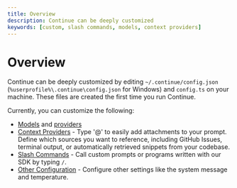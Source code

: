 ```yaml
---
title: Overview
description: Continue can be deeply customized
keywords: [custom, slash commands, models, context providers]
---
```


# Overview

Continue can be deeply customized by editing `~/.continue/config.json` (`%userprofile%\.continue\config.json` for Windows) and `config.ts` on your machine. These files are created the first time you run Continue.

Currently, you can customize the following:

- [Models](../model-setup/select-model.md) and [providers](../model-setup/select-provider.md)
- [Context Providers](./context-providers.md) - Type '@' to easily add attachments to your prompt. Define which sources you want to reference, including GitHub Issues, terminal output, or automatically retrieved snippets from your codebase.
- [Slash Commands](./slash-commands.md) - Call custom prompts or programs written with our SDK by typing `/`.
- [Other Configuration](./other-configuration.md) - Configure other settings like the system message and temperature.
